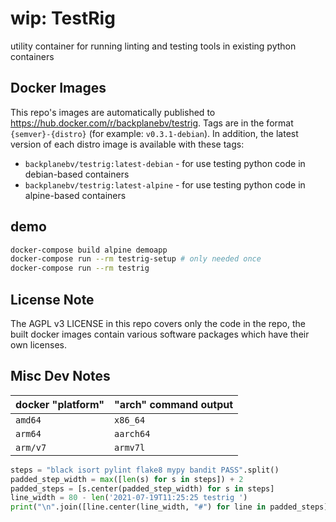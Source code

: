 # wip: TestRig

utility container for running linting and testing tools in existing python containers

## Docker Images

This repo's images are automatically published to <https://hub.docker.com/r/backplanebv/testrig>. Tags are in the format `{semver}-{distro}` (for example: `v0.3.1-debian`). In addition, the latest version of each distro image is available with these tags:

* `backplanebv/testrig:latest-debian` - for use testing python code in debian-based containers
* `backplanebv/testrig:latest-alpine` - for use testing python code in alpine-based containers

## demo

```sh
docker-compose build alpine demoapp
docker-compose run --rm testrig-setup # only needed once
docker-compose run --rm testrig
```

## License Note

The AGPL v3 LICENSE in this repo covers only the code in the repo, the built docker images contain various software packages which have their own licenses.

## Misc Dev Notes

docker "platform" | "arch" command output
----------------- | ---------------------
`amd64`           | `x86_64`
`arm64`           | `aarch64`
`arm/v7`          | `armv7l`

```python
steps = "black isort pylint flake8 mypy bandit PASS".split()
padded_step_width = max([len(s) for s in steps]) + 2
padded_steps = [s.center(padded_step_width) for s in steps]
line_width = 80 - len('2021-07-19T11:25:25 testrig ')
print("\n".join([line.center(line_width, "#") for line in padded_steps]))
```
